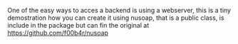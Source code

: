 One of the easy ways to acces a backend is using a webserver, this is a tiny demostration how you can create it using nusoap, that is a public class, is include in the package but can fin the original at https://github.com/f00b4r/nusoap 
